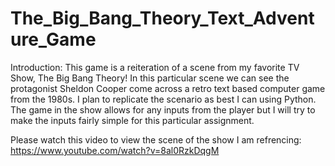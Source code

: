 # The_Big_Bang_Theory_Text_Adventure_Game

Introduction: 
This game is a reiteration of a scene from my favorite TV 
Show, The Big Bang Theory! In this particular scene we can see the protagonist 
Sheldon Cooper come across a retro text based computer game from the 1980s.
I plan to replicate the scenario as best I can using Python.
The game in the show allows for any inputs from the player but I will try to
make the inputs fairly simple for this particular assignment.

Please watch this video to view the scene of the show I am refrencing:
https://www.youtube.com/watch?v=8al0RzkDqgM
